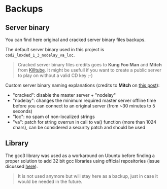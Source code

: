 # Backups
## Server binary
You can find here original and cracked server binary files backups.

The default server binary used in this project is `cod2_lnxded_1_3_nodelay_va_loc`.

> Cracked server binary files credits goes to **Kung Foo Man** and **Mitch** from [Killtube](https://killtube.org/showthread.php?1719-Latest-cod2-linux-binaries-(1-0-1-2-1-3)).
It might be usefull if you want to create a public server to play on without a valid CD key ;-)

Custom server binary naming explanations (credits to **Mitch** on [this post](https://killtube.org/showthread.php?1337-CoD2-Tutorial-How-to-make-your-cracked-server-show-up-in-the-master-list&p=16844&viewfull=1#post16844)):
- "cracked": disable the master server + "nodelay"
- "nodelay": changes the minimum required master server offline time before you can connect to an original server (from ~30 minutes to 5 seconds)
- "loc": no spam of non-localized strings
- "va": patch for string overrun in call to va() function (more than 1024 chars), can be considered a security patch and should be used

## Library
The gcc3 library was used as a workaround on Ubuntu before finding a proper solution to add 32 bit gcc libraries using official repositories (issue dicussed [here](http://askubuntu.com/questions/454253/how-to-run-32-bit-app-in-ubuntu-64-bit/454254#454254)). 

> It is not used anymore but will stay here as a backup, just in case it would be needed in the future.

